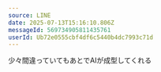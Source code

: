 ```yaml
---
source: LINE
date: 2025-07-13T15:16:10.806Z
messageId: 569734905811435761
userId: Ub72e0555cbf4df6c5440b4dc7993c71d
---
```


少々間違っていてもあとでAIが成型してくれる